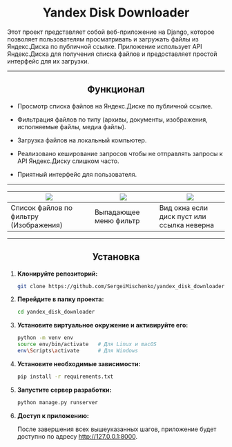 <h1 align="center">Yandex Disk Downloader</h1>
Этот проект представляет собой веб-приложение на Django, которое позволяет пользователям просматривать и загружать файлы из Яндекс.Диска по публичной ссылке. Приложение использует API Яндекс.Диска для получения списка файлов и предоставляет простой интерфейс для их загрузки.

___
<h2 align="center">Функционал</h2>

- Просмотр списка файлов на Яндекс.Диске по публичной ссылке.
  
- Фильтрация файлов по типу (архивы, документы, изображения, исполняемые файлы, медиа файлы).

- Загрузка файлов на локальный компьютер.

- Реализовано кеширование запросов чтобы не отправлять запросы к API Яндекс.Диску слишком часто.

- Приятный интерфейс для пользователя.
  
___
| ![](https://imgur.com/vHYYEqg.png)     | ![](https://imgur.com/T3murjX.png) | ![](https://imgur.com/oNgcCQm.png)         |
|----------------------------------------|------------------------------------|--------------------------------------------|
| Список файлов по фильтру (Изображения) | Выпадающее меню фильтр             | Вид окна если диск пуст или ссылка неверна |

___
<h2 align="center">Установка</h2>

1. **Клонируйте репозиторий:**
    ```bash
    git clone https://github.com/SergeiMischenko/yandex_disk_downloader.git

2. **Перейдите в папку проекта:**
    ```bash
    cd yandex_disk_downloader

3. **Установите виртуальное окружение и активируйте его:**
     ```bash
    python -m venv env
    source env/bin/activate   # Для Linux и macOS
    env\Scripts\activate      # Для Windows

4. **Установите необходимые зависимости:**
     ```bash
     pip install -r requirements.txt

5. **Запустите сервер разработки:**
    ```bash
    python manage.py runserver
    
6. **Доступ к приложению:**
   
    После завершения всех вышеуказанных шагов, приложение будет доступно по адресу http://127.0.0.1:8000.
